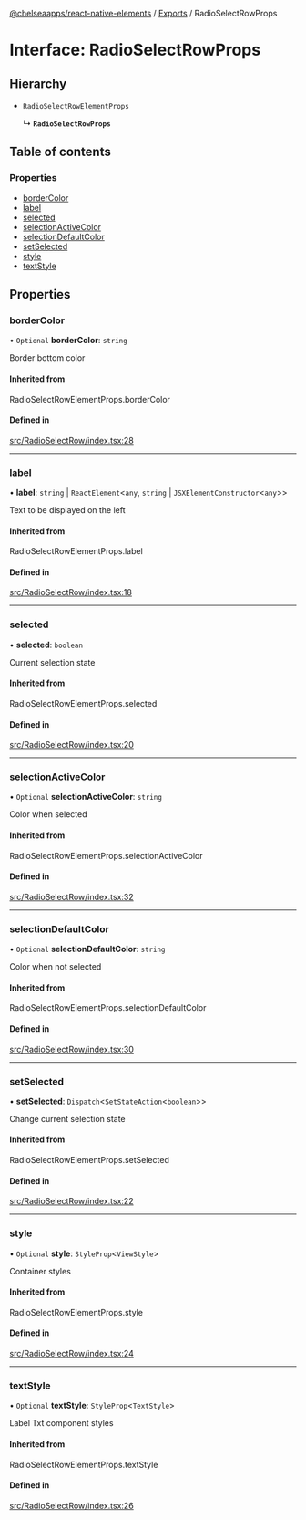 [@chelseaapps/react-native-elements](../README.md) / [Exports](../modules.md) / RadioSelectRowProps

# Interface: RadioSelectRowProps

## Hierarchy

- `RadioSelectRowElementProps`

  ↳ **`RadioSelectRowProps`**

## Table of contents

### Properties

- [borderColor](RadioSelectRowProps.md#bordercolor)
- [label](RadioSelectRowProps.md#label)
- [selected](RadioSelectRowProps.md#selected)
- [selectionActiveColor](RadioSelectRowProps.md#selectionactivecolor)
- [selectionDefaultColor](RadioSelectRowProps.md#selectiondefaultcolor)
- [setSelected](RadioSelectRowProps.md#setselected)
- [style](RadioSelectRowProps.md#style)
- [textStyle](RadioSelectRowProps.md#textstyle)

## Properties

### borderColor

• `Optional` **borderColor**: `string`

Border bottom color

#### Inherited from

RadioSelectRowElementProps.borderColor

#### Defined in

[src/RadioSelectRow/index.tsx:28](https://github.com/chelsea-apps/react-native-elements/blob/0b9d864/src/RadioSelectRow/index.tsx#L28)

___

### label

• **label**: `string` \| `ReactElement`<`any`, `string` \| `JSXElementConstructor`<`any`\>\>

Text to be displayed on the left

#### Inherited from

RadioSelectRowElementProps.label

#### Defined in

[src/RadioSelectRow/index.tsx:18](https://github.com/chelsea-apps/react-native-elements/blob/0b9d864/src/RadioSelectRow/index.tsx#L18)

___

### selected

• **selected**: `boolean`

Current selection state

#### Inherited from

RadioSelectRowElementProps.selected

#### Defined in

[src/RadioSelectRow/index.tsx:20](https://github.com/chelsea-apps/react-native-elements/blob/0b9d864/src/RadioSelectRow/index.tsx#L20)

___

### selectionActiveColor

• `Optional` **selectionActiveColor**: `string`

Color when selected

#### Inherited from

RadioSelectRowElementProps.selectionActiveColor

#### Defined in

[src/RadioSelectRow/index.tsx:32](https://github.com/chelsea-apps/react-native-elements/blob/0b9d864/src/RadioSelectRow/index.tsx#L32)

___

### selectionDefaultColor

• `Optional` **selectionDefaultColor**: `string`

Color when not selected

#### Inherited from

RadioSelectRowElementProps.selectionDefaultColor

#### Defined in

[src/RadioSelectRow/index.tsx:30](https://github.com/chelsea-apps/react-native-elements/blob/0b9d864/src/RadioSelectRow/index.tsx#L30)

___

### setSelected

• **setSelected**: `Dispatch`<`SetStateAction`<`boolean`\>\>

Change current selection state

#### Inherited from

RadioSelectRowElementProps.setSelected

#### Defined in

[src/RadioSelectRow/index.tsx:22](https://github.com/chelsea-apps/react-native-elements/blob/0b9d864/src/RadioSelectRow/index.tsx#L22)

___

### style

• `Optional` **style**: `StyleProp`<`ViewStyle`\>

Container styles

#### Inherited from

RadioSelectRowElementProps.style

#### Defined in

[src/RadioSelectRow/index.tsx:24](https://github.com/chelsea-apps/react-native-elements/blob/0b9d864/src/RadioSelectRow/index.tsx#L24)

___

### textStyle

• `Optional` **textStyle**: `StyleProp`<`TextStyle`\>

Label Txt component styles

#### Inherited from

RadioSelectRowElementProps.textStyle

#### Defined in

[src/RadioSelectRow/index.tsx:26](https://github.com/chelsea-apps/react-native-elements/blob/0b9d864/src/RadioSelectRow/index.tsx#L26)
